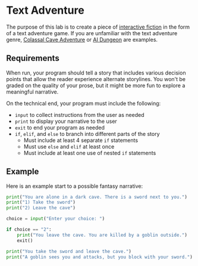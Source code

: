 Text Adventure
==============

The purpose of this lab is to create a piece of [interactive fiction](https://en.wikipedia.org/wiki/Interactive_fiction) in the form of a text adventure game. If you are unfamiliar with the text adventure genre, [Colassal Cave Adventure](https://rickadams.org/adventure/advent/) or [AI Dungeon](https://play.aidungeon.io/main/newGame) are examples.

Requirements
------------

When run, your program should tell a story that includes various decision points that allow the reader experience alternate storylines. You won't be graded on the quality of your prose, but it might be more fun to explore a meaningful narrative.

On the technical end, your program must include the following:

- `input` to collect instructions from the user as needed
- `print` to display your narrative to the user
- `exit` to end your program as needed
- `if`, `elif`, and `else` to branch into different parts of the story
    - Must include at least 4 separate `if` statements
    - Must use `else` and `elif` at least once
    - Must include at least one use of nested `if` statements

Example
-------

Here is an example start to a possible fantasy narrative:

```python
print("You are alone in a dark cave. There is a sword next to you.")
print("1) Take the sword")
print("2) Leave the cave")

choice = input("Enter your choice: ")

if choice == "2":
    print("You leave the cave. You are killed by a goblin outside.")
    exit()

print("You take the sword and leave the cave.")
print("A goblin sees you and attacks, but you block with your sword.")
```
